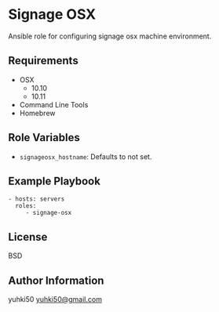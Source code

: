 Signage OSX
=========

Ansible role for configuring signage osx machine environment.

Requirements
------------

* OSX
    * 10.10
    * 10.11
* Command Line Tools
* Homebrew

Role Variables
--------------

* `signageosx_hostname`: Defaults to not set.

Example Playbook
----------------

    - hosts: servers
      roles:
         - signage-osx

License
-------

BSD

Author Information
------------------

yuhki50 <yuhki50@gmail.com>
